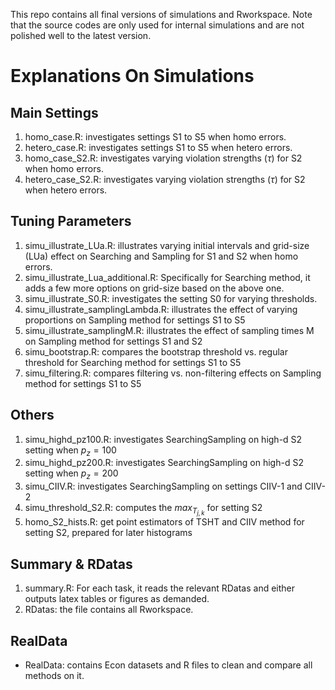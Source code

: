 This repo contains all final versions of simulations and Rworkspace. 
Note that the source codes are only used for internal simulations and are not polished well to the latest version.

# Explanations On Simulations

## Main Settings
1. homo_case.R: investigates settings S1 to S5 when homo errors.
2. hetero_case.R: investigates settings S1 to S5 when hetero errors.
3. homo_case_S2.R: investigates varying violation strengths ($\tau$) for S2 when homo errors.
4. hetero_case_S2.R: investigates varying violation strengths ($\tau$) for S2 when hetero errors.

## Tuning Parameters
1. simu_illustrate_LUa.R: illustrates varying initial intervals and grid-size (LUa) effect on Searching and Sampling
for S1 and S2 when homo errors.
2. simu_illustrate_Lua_additional.R: Specifically for Searching method, it adds a few more options on grid-size based on the above
one.
3. simu_illustrate_S0.R: investigates the setting S0 for varying thresholds.
4. simu_illustrate_samplingLambda.R: illustrates the effect of varying proportions on Sampling method for settings S1 to S5
5. simu_illustrate_samplingM.R: illustrates the effect of sampling times M on Sampling method for settings S1 and S2
6. simu_bootstrap.R: compares the bootstrap threshold vs. regular threshold for Searching method for settings S1 to S5
7. simu_filtering.R: compares filtering vs. non-filtering effects on Sampling method for settings S1 to S5

## Others
1. simu_highd_pz100.R: investigates SearchingSampling on high-d S2 setting when $p_z=100$
2. simu_highd_pz200.R: investigates SearchingSampling on high-d S2 setting when $p_z=200$
3. simu_CIIV.R: investigates SearchingSampling on settings CIIV-1 and CIIV-2
4. simu_threshold_S2.R: computes the $max_{T_{j,k}}$ for setting S2
5. homo_S2_hists.R: get point estimators of TSHT and CIIV method for setting S2, prepared for later histograms

## Summary & RDatas
1. summary.R: For each task, it reads the relevant RDatas and either outputs latex tables or figures as demanded.
2. RDatas: the file contains all Rworkspace.

## RealData
- RealData: contains Econ datasets and R files to clean and compare all methods on it. 

